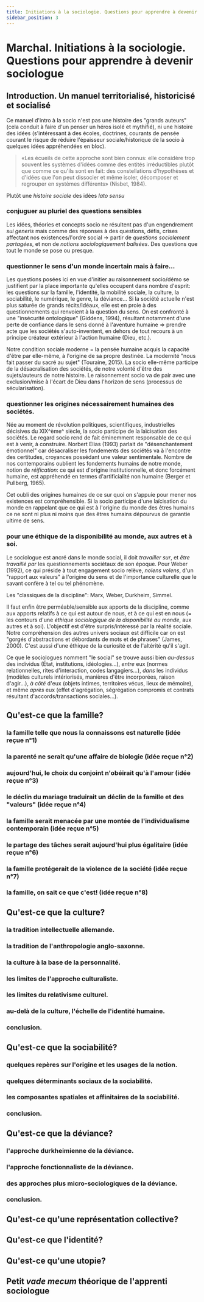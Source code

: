 ```yaml
---
title: Initiations à la sociologie. Questions pour apprendre à devenir sociologue
sidebar_position: 3
---
```


# Marchal. Initiations à la sociologie. Questions pour apprendre à devenir sociologue

## Introduction. Un manuel territorialisé, historicisé et socialisé
Ce manuel d'intro à la socio n'est pas une histoire des "grands auteurs" (cela conduit à faire d'un penser un héros isolé et mythifié), ni une histoire des idées (s'intéressant à des écoles, doctrines, courants de pensée courant le risque de réduire l'épaisseur sociale/historique de la socio à quelques idées appréhendées en bloc).

> «Les écueils de cette approche sont bien connus: elle considère trop souvent les systèmes d'idées comme des entités irréductibles plutôt que comme ce qu'ils sont en fait: des constellations d'hypothèses et d'idées que l'on peut dissocier et même isoler, décomposer et regrouper en systèmes différents» (Nisbet, 1984).

Plutôt une _histoire sociale_ des idées _lato sensu_ 

### conjuguer au pluriel des questions sensibles
Les idées, théories et concepts socio ne résultent pas d'un engendrement _sui generis_ mais comme des réponses à des questions, défis, crises affectant nos existences/l'ordre social -> partir de _questions socialement partagées_, et non de _notions sociologiquement balisées_. Des questions que tout le monde se pose ou presque.

### questionner le sens d'un monde incertain mais à faire...
Les questions posées ici en vue d'initier au raisonnement socio/démo se justifient par la place importante qu'elles occupent dans nombre d'esprit: les questions sur la famille, l'identité, la mobilité sociale, la culture, la sociabilité, le numérique, le genre, la déviance... Si la société actuelle n'est plus saturée de grands récits/idéaux, elle est en proie à des questionnements qui renvoient à la question du sens. On est confronté à une "insécurité ontologique" (Giddens, 1994), résultant notamment d'une perte de confiance dans le sens donné à l'aventure humaine => prendre acte que les sociétés s'auto-inventent, en dehors de tout recours à un principe créateur extérieur à l'action humaine (Dieu, etc.).

Notre condition sociale moderne = la pensée humaine acquis la capacité d'être par elle-même, à l'origine de sa propre destinée. La modernité "nous fait passer du sacré au sujet" (Touraine, 2015). La socio elle-même participe de la désacralisation des sociétés, de notre volonté d'être des sujets/auteurs de notre histoire. Le raisonnement socio va de pair avec une exclusion/mise à l'écart de Dieu dans l'horizon de sens (processus de sécularisation).

### questionner les origines nécessairement humaines des sociétés.
Née au moment de révolution politiques, scientifiques, industrielles décisives du XIX^ème^ siècle, la socio participe de la laïcisation des sociétés. Le regard socio rend de fait éminemment responsable de ce qui est à venir, à construire. Norbert Elias (1993) parlait de "désenchantement émotionnel" car désacraliser les fondements des sociétés va à l'encontre des certitudes, croyances possédant une valeur sentimentale. Nombre de nos contemporains oublient les fondements humains de notre monde, notion de _réification_: ce qui est d'origine institutionnelle, et donc forcément humaine, est appréhendé en termes d'artificialité non humaine (Berger et Pullberg, 1965).

Cet oubli des origines humaines de ce sur quoi on s'appuie pour mener nos existences est compréhensible. Si la socio participe d'une laïcisation du monde en rappelant que ce qui est à l'origine du monde des êtres humains ce ne sont ni plus ni moins que des êtres humains dépourvus de garantie ultime de sens.

### pour une éthique de la disponibilité au monde, aux autres et à soi.
Le sociologue est ancré dans le monde social, il doit _travailler sur_, et _être travaillé par_ les questionnements sociétaux de son époque. Pour Weber (1992), ce qui préside à tout engagement socio relève, _nolens volens_, d'un "rapport aux valeurs" à l'origine du sens et de l'importance culturelle que le savant confère à tel ou tel phénomène.

Les "classiques de la discipline": Marx, Weber, Durkheim, Simmel.

Il faut enfin être perméable/sensible aux apports de la discipline, comme aux apports relatifs à ce qui est autour de nous, et à ce qui est en nous (= les contours d'une _éthique sociologique de la disponibilité au monde_, aux autres et à soi). L'objectif est d'être surpris/intéressé par la réalité sociale. Notre compréhension des autres univers sociaux est difficile car on est "gorgés d'abstractions et débordants de mots et de phrases" (James, 2000). C'est aussi d'une éthique de la curiosité et de l'altérité qu'il s'agit.

Ce que le sociologues nomment "le social" se trouve aussi bien _au-dessus_ des individus (État, institutions, idéologies...), _entre_ eux (normes relationnelles, rites d'interaction, codes langagiers...), _dans_ les individus (modèles culturels intériorisés, manières d'être incorporées, raison d'agir...), _à côté_ d'eux (objets intimes, territoires vécus, lieux de mémoire), et même _après_ eux (effet d'agrégation, ségrégation compromis et contrats résultant d'accords/transactions sociales...).

## Qu'est-ce que la famille?
### la famille telle que nous la connaissons est naturelle (idée reçue n°1)
### la parenté ne serait qu'une affaire de biologie (idée reçue n°2)
### aujourd'hui, le choix du conjoint n'obéirait qu'à l'amour (idée reçue n°3)
### le déclin du mariage traduirait un déclin de la famille et des "valeurs" (idée reçue n°4)
### la famille serait menacée par une montée de l'individualisme contemporain (idée reçue n°5)
### le partage des tâches serait aujourd'hui plus égalitaire (idée reçue n°6)
### la famille protégerait de la violence de la société (idée reçue n°7)
### la famille, on sait ce que c'est! (idée reçue n°8)

## Qu'est-ce que la culture?
### la tradition intellectuelle allemande.
### la tradition de l'anthropologie anglo-saxonne.
### la culture à la base de la personnalité.
### les limites de l'approche culturaliste.
### les limites du relativisme culturel.
### au-delà de la culture, l'échelle de l'identité humaine.
### conclusion.

## Qu'est-ce que la sociabilité?
### quelques repères sur l'origine et les usages de la notion.
### quelques déterminants sociaux de la sociabilité.
### les composantes spatiales et affinitaires de la sociabilité.
### conclusion.

## Qu'est-ce que la déviance?
### l'approche durkheimienne de la déviance.
### l'approche fonctionnaliste de la déviance.
### des approches plus micro-sociologiques de la déviance.
### conclusion.

## Qu'est-ce qu'une représentation collective?

## Qu'est-ce que l'identité?

## Qu'est-ce qu'une utopie?

## Petit _vade mecum_ théorique de l'apprenti sociologue